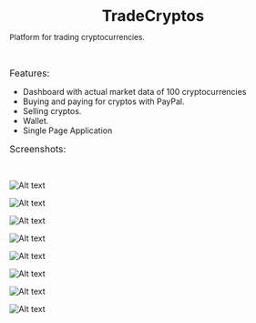 <p style="text-align: center;"><span style="font-size: 20pt;"><strong>TradeCryptos</strong></span></p>
<p><span style="font-size: 10pt;">Platform for trading cryptocurrencies.</span></p>
<p>&nbsp;</p>
<p><span style="font-size: 12pt;">Features:</span></p>
<ul>
<li>Dashboard with actual market data of 100 cryptocurrencies</li>
<li>Buying and paying for cryptos with PayPal.</li>
<li>Selling cryptos.</li>
<li>Wallet.</li>
<li>Single Page Application</li>
</ul>
<p><span style="font-size: 12pt;">Screenshots:</span></p>
<p>&nbsp;</p>

![Alt text](http://ec2-54-93-229-217.eu-central-1.compute.amazonaws.com/screenshots/dashboard.PNG "Optional title")

![Alt text](http://ec2-54-93-229-217.eu-central-1.compute.amazonaws.com/screenshots/1.JPG "Optional title")

![Alt text](http://ec2-54-93-229-217.eu-central-1.compute.amazonaws.com/screenshots/3.JPG "Optional title")

![Alt text](http://ec2-54-93-229-217.eu-central-1.compute.amazonaws.com/screenshots/4.JPG "Optional title")

![Alt text](http://ec2-54-93-229-217.eu-central-1.compute.amazonaws.com/screenshots/5.JPG "Optional title")

![Alt text](http://ec2-54-93-229-217.eu-central-1.compute.amazonaws.com/screenshots/6.JPG "Optional title")

![Alt text](http://ec2-54-93-229-217.eu-central-1.compute.amazonaws.com/screenshots/7.png "Optional title")

![Alt text](http://ec2-54-93-229-217.eu-central-1.compute.amazonaws.com/screenshots/8.png "Optional title")

